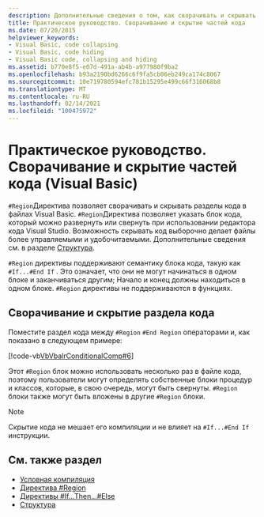 ```yaml
---
description: Дополнительные сведения о том, как сворачивать и скрывать разделы кода (Visual Basic).
title: Практическое руководство. Сворачивание и скрытие частей кода
ms.date: 07/20/2015
helpviewer_keywords:
- Visual Basic, code collapsing
- Visual Basic, code hiding
- Visual Basic code, collapsing and hiding
ms.assetid: b770e8f5-e07d-491a-ab4b-a977980f9ba2
ms.openlocfilehash: b93a2190bd6266c6f9fa5cb06eb249ca174c8067
ms.sourcegitcommit: 10e719780594efc781b15295e499c66f316068b8
ms.translationtype: MT
ms.contentlocale: ru-RU
ms.lasthandoff: 02/14/2021
ms.locfileid: "100475972"
---
```

# <a name="how-to-collapse-and-hide-sections-of-code-visual-basic"></a>Практическое руководство. Сворачивание и скрытие частей кода (Visual Basic)

`#Region`Директива позволяет сворачивать и скрывать разделы кода в файлах Visual Basic. `#Region`Директива позволяет указать блок кода, который можно развернуть или свернуть при использовании редактора кода Visual Studio. Возможность скрывать код выборочно делает файлы более управляемыми и удобочитаемыми. Дополнительные сведения см. в разделе [Структура](/visualstudio/ide/outlining).

`#Region` директивы поддерживают семантику блока кода, такую как `#If...#End If` . Это означает, что они не могут начинаться в одном блоке и заканчиваться другим; Начало и конец должны находиться в одном блоке. `#Region` директивы не поддерживаются в функциях.

## <a name="to-collapse-and-hide-a-section-of-code"></a>Сворачивание и скрытие раздела кода

Поместите раздел кода между `#Region` `#End Region` операторами и, как показано в следующем примере:

[!code-vb[VbVbalrConditionalComp#6](~/samples/snippets/visualbasic/VS_Snippets_VBCSharp/VbVbalrConditionalComp/VB/Class1.vb#6)]

Этот `#Region` блок можно использовать несколько раз в файле кода, поэтому пользователи могут определять собственные блоки процедур и классов, которые, в свою очередь, могут быть свернуты. `#Region` блоки также могут быть вложены в другие `#Region` блоки.

> [!NOTE]
> Скрытие кода не мешает его компиляции и не влияет на `#If...#End If` инструкции.

## <a name="see-also"></a>См. также раздел

- [Условная компиляция](conditional-compilation.md)
- [Директива #Region](../../language-reference/directives/region-directive.md)
- [Директивы #If...Then...#Else](../../language-reference/directives/if-then-else-directives.md)
- [Структура](/visualstudio/ide/outlining)
